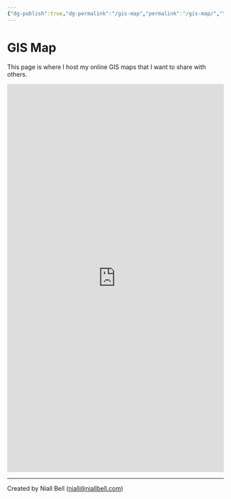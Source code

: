 ```yaml
---
{"dg-publish":true,"dg-permalink":"/gis-map","permalink":"/gis-map/","title":"🗺️ GIS Map","hide":true,"noteIcon":null,"created":"2024-10-08T22:42:37.000+01:00","updated":"2024-10-09T11:48:05.000+01:00"}
---
```


# GIS Map

This page is where I host my online GIS maps that I want to share with others.

<body>
    <iframe src="https://niallxd.github.io/GIS/#8/53.636/-1.499" title="Niall's GIS" width="100%" height="900px" style="border:none;"></iframe>
</body>


---
Created by Niall Bell (niall@niallbell.com)